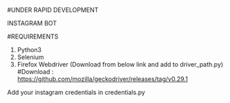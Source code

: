 #UNDER RAPID DEVELOPMENT

INSTAGRAM BOT

#REQUIREMENTS
1. Python3
2. Selenium 
3. Firefox Webdriver (Download from below link and add to driver_path.py)
   #Download : https://github.com/mozilla/geckodriver/releases/tag/v0.29.1

Add your instagram credentials in credentials.py

